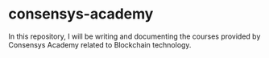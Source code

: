 # consensys-academy
In this repository, I will be writing and documenting the courses provided by Consensys Academy related to Blockchain technology.
